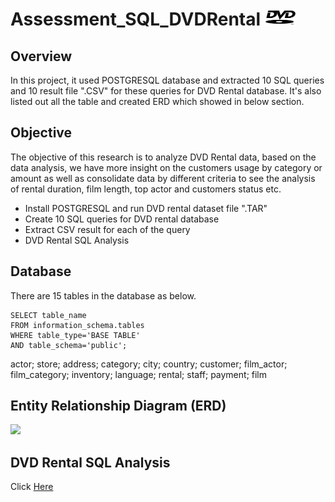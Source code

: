 # Assessment_SQL_DVDRental <img src="https://github.com/Stella-Ho/Assessment_SQL_DVDRental/blob/6adb6504f4cf14326be437e4a50e84d2896f8824/DVD_photo.png" width="50"> 


## Overview
In this project, it used POSTGRESQL database and extracted 10 SQL queries and 10 result file ".CSV" for these queries for DVD Rental database. It's also listed out all the table and created ERD which showed in below section.

## Objective
The objective of this research is to analyze DVD Rental data, based on the data analysis, we have more insight on the customers usage by category or amount as well as consolidate data by different criteria to see the analysis of rental duration, film length, top actor and customers status etc.

- Install POSTGRESQL and run DVD rental dataset file ".TAR"
- Create 10 SQL queries for DVD rental database
- Extract CSV result for each of the query
- DVD Rental SQL Analysis

## Database
There are 15 tables in the database as below.
```
SELECT table_name
FROM information_schema.tables
WHERE table_type='BASE TABLE'
AND table_schema='public';
```
actor; store; address; category; city; country; customer; film_actor; film_category; inventory; language; rental; staff; payment; film


## Entity Relationship Diagram (ERD)
<img src="https://github.com/Stella-Ho/Assessment_SQL_DVDRental/assets/141046828/e3d28a81-592f-43b7-9c77-7b240e0a0505" width="800">

## DVD Rental SQL Analysis
Click [Here](https://github.com/Stella-Ho/Assessment_SQL_DVDRental/blob/6adb6504f4cf14326be437e4a50e84d2896f8824/SQL_Analysis.md)
